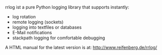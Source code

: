 rrlog ist a pure Python logging library that supports instantly:


* log rotation
* remote logging (sockets)
* logging into textfiles or databases
* E-Mail notifications
* stackpath logging for comfortable debugging


A HTML manual for the latest version is at:
http://www.reifenberg.de/rrlog/
